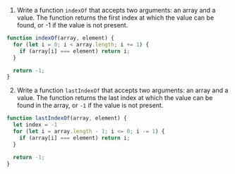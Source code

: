 1. Write a function `indexOf` that accepts two arguments: an array and a value. The function returns the first index at which the value can be found, or -1 if the value is not present.

```js
function indexOf(array, element) {
  for (let i = 0; i < array.length; i += 1) {
    if (array[i] === element) return i;
  }

  return -1;
}
```

2. Write a function `lastIndexOf` that accepts two arguments: an array and a value. The function returns the last index at which the value can be found in the array, or `-1` if the value is not present.

```js
function lastIndexOf(array, element) {
  let index = -1
  for (let i = array.length - 1; i <= 0; i -= 1) {
    if (array[i] === element) return i;
  }

  return -1;
}
```